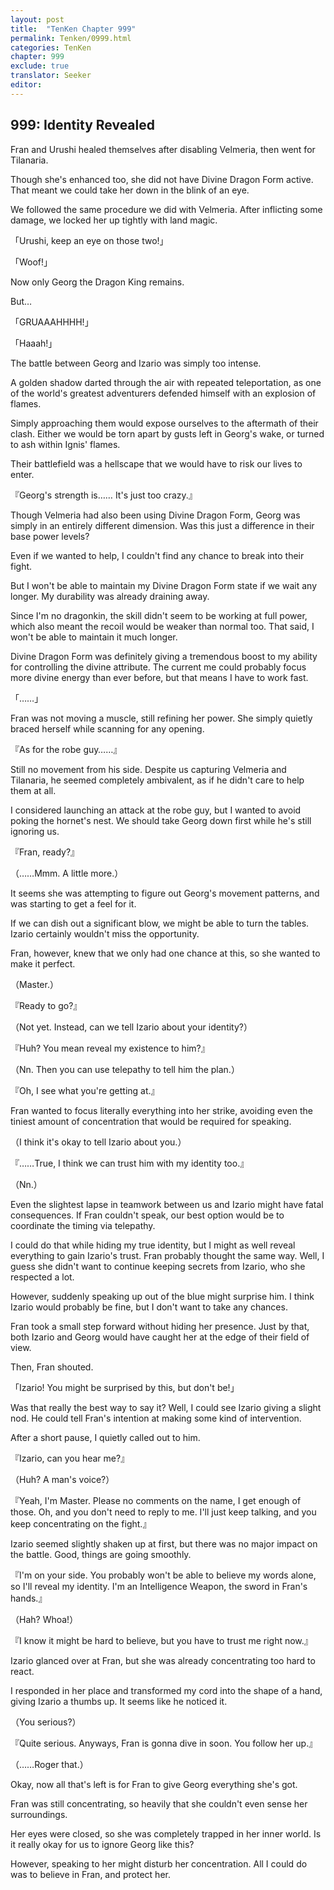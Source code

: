 ```yaml
---
layout: post
title:  "TenKen Chapter 999"
permalink: Tenken/0999.html
categories: TenKen
chapter: 999
exclude: true
translator: Seeker
editor: 
---
```

<h2>999: Identity Revealed</h2>

 Fran and Urushi healed themselves after disabling Velmeria, then went for Tilanaria.

 Though she's enhanced too, she did not have Divine Dragon Form active. That meant we could take her down in the blink of an eye.

 We followed the same procedure we did with Velmeria. After inflicting some damage, we locked her up tightly with land magic.

「Urushi, keep an eye on those two!」

「Woof!」

 Now only Georg the Dragon King remains.

 But…

「GRUAAAHHHH!」

「Haaah!」

 The battle between Georg and Izario was simply too intense.

 A golden shadow darted through the air with repeated teleportation, as one of the world's greatest adventurers defended himself with an explosion of flames.

 Simply approaching them would expose ourselves to the aftermath of their clash. Either we would be torn apart by gusts left in Georg's wake, or turned to ash within Ignis' flames.

 Their battlefield was a hellscape that we would have to risk our lives to enter.

『Georg's strength is…… It's just too crazy.』

 Though Velmeria had also been using Divine Dragon Form, Georg was simply in an entirely different dimension. Was this just a difference in their base power levels?

 Even if we wanted to help, I couldn't find any chance to break into their fight.

 But I won't be able to maintain my Divine Dragon Form state if we wait any longer. My durability was already draining away.

 Since I'm no dragonkin, the skill didn't seem to be working at full power, which also meant the recoil would be weaker than normal too. That said, I won't be able to maintain it much longer.

 Divine Dragon Form was definitely giving a tremendous boost to my ability for controlling the divine attribute. The current me could probably focus more divine energy than ever before, but that means I have to work fast.

「……」

 Fran was not moving a muscle, still refining her power. She simply quietly braced herself while scanning for any opening.

『As for the robe guy……』

 Still no movement from his side. Despite us capturing Velmeria and Tilanaria, he seemed completely ambivalent, as if he didn't care to help them at all.

 I considered launching an attack at the robe guy, but I wanted to avoid poking the hornet's nest. We should take Georg down first while he's still ignoring us.

『Fran, ready?』

（……Mmm. A little more.）

 It seems she was attempting to figure out Georg's movement patterns, and was starting to get a feel for it.

 If we can dish out a significant blow, we might be able to turn the tables. Izario certainly wouldn't miss the opportunity.

 Fran, however, knew that we only had one chance at this, so she wanted to make it perfect.

（Master.）

『Ready to go?』

（Not yet. Instead, can we tell Izario about your identity?）

『Huh? You mean reveal my existence to him?』

（Nn. Then you can use telepathy to tell him the plan.）

『Oh, I see what you're getting at.』

 Fran wanted to focus literally everything into her strike, avoiding even the tiniest amount of concentration that would be required for speaking.

（I think it's okay to tell Izario about you.）

『……True, I think we can trust him with my identity too.』

（Nn.）

 Even the slightest lapse in teamwork between us and Izario might have fatal consequences. If Fran couldn't speak, our best option would be to coordinate the timing via telepathy.

 I could do that while hiding my true identity, but I might as well reveal everything to gain Izario's trust. Fran probably thought the same way. Well, I guess she didn't want to continue keeping secrets from Izario, who she respected a lot.

 However, suddenly speaking up out of the blue might surprise him. I think Izario would probably be fine, but I don't want to take any chances.

 Fran took a small step forward without hiding her presence. Just by that, both Izario and Georg would have caught her at the edge of their field of view.

 Then, Fran shouted.

「Izario! You might be surprised by this, but don't be!」

 Was that really the best way to say it? Well, I could see Izario giving a slight nod. He could tell Fran's intention at making some kind of intervention.

 After a short pause, I quietly called out to him.

『Izario, can you hear me?』

（Huh? A man's voice?）

『Yeah, I'm Master. Please no comments on the name, I get enough of those. Oh, and you don't need to reply to me. I'll just keep talking, and you keep concentrating on the fight.』

 Izario seemed slightly shaken up at first, but there was no major impact on the battle. Good, things are going smoothly.

『I'm on your side. You probably won't be able to believe my words alone, so I'll reveal my identity. I'm an Intelligence Weapon, the sword in Fran's hands.』

（Hah? Whoa!）

『I know it might be hard to believe, but you have to trust me right now.』

 Izario glanced over at Fran, but she was already concentrating too hard to react.

 I responded in her place and transformed my cord into the shape of a hand, giving Izario a thumbs up. It seems like he noticed it.

（You serious?）

『Quite serious. Anyways, Fran is gonna dive in soon. You follow her up.』

（……Roger that.）

 Okay, now all that's left is for Fran to give Georg everything she's got.

 Fran was still concentrating, so heavily that she couldn't even sense her surroundings.

 Her eyes were closed, so she was completely trapped in her inner world. Is it really okay for us to ignore Georg like this?

 However, speaking to her might disturb her concentration. All I could do was to believe in Fran, and protect her.



